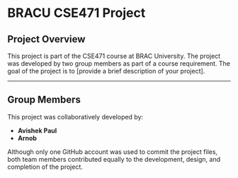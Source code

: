 # BRACU CSE471 Project

## Project Overview

This project is part of the CSE471 course at BRAC University. The project was developed by two group members as part of a course requirement. The goal of the project is to [provide a brief description of your project].

---

## Group Members

This project was collaboratively developed by:

- **Avishek Paul**
- **Arnob**

Although only one GitHub account was used to commit the project files, both team members contributed equally to the development, design, and completion of the project.
